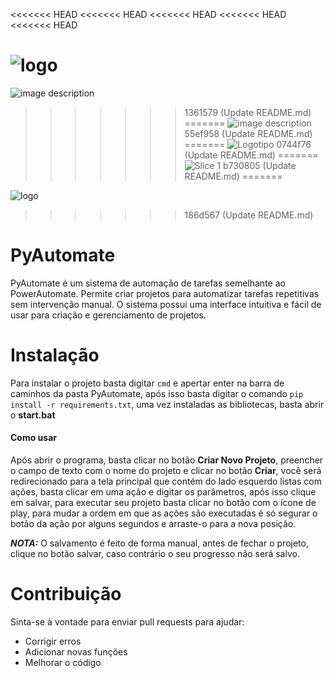 <<<<<<< HEAD
<<<<<<< HEAD
<<<<<<< HEAD
<<<<<<< HEAD
<<<<<<< HEAD

![logo](https://user-images.githubusercontent.com/121207419/209457343-1fd4b10d-5e2c-4ed3-a4d0-5f4aa8c6042d.png)
=======
![image description](https://imgur.com/a/6azw2qH.png)
>>>>>>> 1361579 (Update README.md)
=======
![image description](https://imgur.com/Hfy9YOz)
>>>>>>> 55ef958 (Update README.md)
=======
![Logotipo](https://user-images.githubusercontent.com/121207419/209457253-42e80b29-9d9e-4154-bd6c-9cd74b5cbe80.png)
>>>>>>> 0744f76 (Update README.md)
=======
![Slice 1](https://user-images.githubusercontent.com/121207419/209457314-6cd3539e-9e56-4c6a-a752-b27b5f6f0cd5.png)
>>>>>>> b730805 (Update README.md)
=======

![logo](https://user-images.githubusercontent.com/121207419/209457343-1fd4b10d-5e2c-4ed3-a4d0-5f4aa8c6042d.png)
>>>>>>> 186d567 (Update README.md)



# PyAutomate
PyAutomate é um sistema de automação de tarefas semelhante ao PowerAutomate. Permite criar projetos para automatizar tarefas repetitivas sem intervenção manual. O sistema possui uma interface intuitiva e fácil de usar para criação e gerenciamento de projetos.


# Instalação
Para instalar o projeto basta digitar ```cmd``` e apertar enter na barra de caminhos da pasta PyAutomate, após isso basta digitar o comando ```pip install -r requirements.txt```, uma vez instaladas as bibliotecas,  basta abrir o **start.bat**

#### **Como usar**
Após abrir o programa, basta clicar no botão **Criar Novo Projeto**, preencher o campo de texto com o nome do projeto e clicar no botão **Criar**, você será redirecionado para a tela principal que contém do lado esquerdo listas com ações, basta clicar em uma ação e digitar os parâmetros, após isso clique em salvar, para executar seu projeto basta clicar no botão com o ícone de play, para mudar a ordem em que as ações são executadas é só segurar o botão da ação por alguns segundos e arraste-o para a nova posição.

**_NOTA:_**
O salvamento é feito de forma manual, antes de fechar o projeto, clique no botão salvar, caso contrário o seu progresso não será salvo.


# Contribuição
Sinta-se à vontade para enviar pull requests para ajudar:

- Corrigir erros
- Adicionar novas funções
- Melhorar o código

